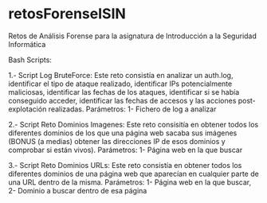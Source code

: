 # retosForenseISIN
Retos de Análisis Forense para la asignatura de Introducción a la Seguridad Informática

Bash Scripts:

1.- Script Log BruteForce: Este reto consistía en analizar un auth.log, identificar el tipo de ataque realizado, identificar IPs potencialmente maliciosas, identificar las fechas de los ataques, identificar si se había conseguido acceder, identificar las fechas de accesos y las acciones post-explotación realizadas. Parámetros: 1- Fichero de log a analizar

2.- Script Reto Dominios Imagenes: Este reto consisitía en obtener todos los diferentes dominios de los que una página web sacaba sus imágenes (BONUS (a medias) obtener las direcciones IP de esos dominios y comprobar si están vivos). Parámetros: 1- Página web en la que buscar

3.- Script Reto Dominios URLs: Este reto consistía en obtener todos los diferentes dominios de una página web que aparecían en cualquier parte de una URL dentro de la misma. Parámetros: 1- Página web en la que buscar, 2- Dominio a buscar dentro de esa página

